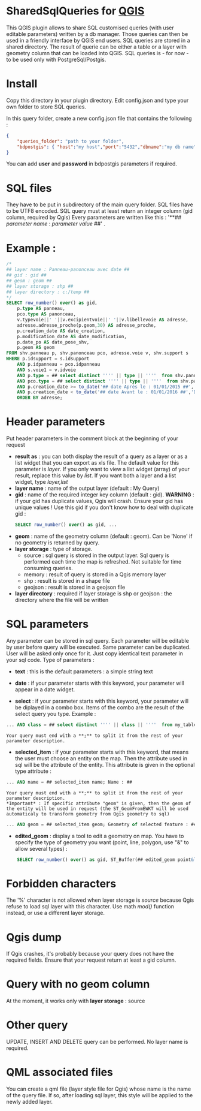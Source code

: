 # SharedSqlQueries for [QGIS](http://qgis.org)

This QGIS plugin allows to share SQL customised queries (with user editable parameters) written by a db manager.
Those queries can then be used in a friendly interface by QGIS end users.
SQL queries are stored in a shared directory.
The result of querie can be either a table or a layer with geometry column that can be loaded into QGIS.
SQL queries is - for now - to be used only with PostgreSql/Postgis.

# Install
Copy this directory in your plugin directory.
Edit config.json and type your own folder to store SQL queries.

In this query folder, create a new config.json file that contains the following :
```json
{
    "queries_folder": "path to your folder",
	"bdpostgis": { "host":"my host","port":"5432","dbname":"my db name" }
}
```
You can add **user** and **password** in bdpostgis parameters if required.

# SQL files
They have to be put in subdirectory of the main query folder.
SQL files have to be UTF8 encoded.
SQL query must at least return an integer column (gid column, required by Qgis)
Every parameters are written like this : '**## _parameter name_ : _parameter value_ ##' .

# Example :
```sql
/*
## layer name : Panneau-panonceau avec date ##
## gid : gid ##
## geom : geom ##
## layer storage : shp ##
## layer directory : c:/temp ##
*/
SELECT row_number() over() as gid,
	p.type AS panneau,
	pco.type AS panonceau,
	v.typevoie||' '||v.excipientvoie||' '||v.libellevoie AS adresse,
	adresse.adresse_proche(p.geom,30) AS adresse_proche,
	p.creation_date AS date_creation,
	p.modification_date AS date_modification,
	p.date_po AS date_pose_shv,
	p.geom AS geom
FROM shv.panneau p, shv.panonceau pco, adresse.voie v, shv.support s
WHERE p.idsupport = s.idsupport
	AND p.idpanneau = pco.idpanneau
	AND s.voie1 = v.idvoie
	AND p.type = ## select distinct '''' || type || ''''  from shv.panneau; Type de panneau : 'B6d' ##
	AND pco.type = ## select distinct '''' || type || ''''  from shv.panonceau; Type de panonceau : 'M6h' ##
	AND p.creation_date >= to_date('## date Après le : 01/01/2015 ##','DD/MM/YYYY')
	AND p.creation_date < to_date('## date Avant le : 01/01/2016 ##','DD/MM/YYYY')
	ORDER BY adresse;
```

# Header parameters
Put header parameters in the comment block at the beginning of your request
* **result as** : you can both display the result of a query as a layer or as a list widget that you can export as xls file. The default value for this parameter is *layer*. If you only want to view a list widget (array) of your result, replace this value by *list*. If you want both a layer and a list widget, type *layer,list*
* **layer name** : name of the output layer (default : My Query)
* **gid** : name of the required integer key column (default : gid).
    **WARNING** : if your gid has duplicate values, Qgis will crash. Ensure your gid has unique values !
    Use this gid if you don't know how to deal with duplicate gid :
   ```sql
   SELECT row_number() over() as gid, ...
   ```
* **geom** : name of the geometry column (default : geom). Can be 'None' if no geometry is returned by query.
* **layer storage** : type of storage.
    * source : sql query is stored in the output layer. Sql query is performed each time the map is refreshed. Not suitable for time consuming queries.
    * memory : result of query is stored in a Qgis memory layer
    * shp : result is stored in a shape file
    * geojson : result is stored in a geojson file
* **layer directory** : required if layer storage is shp or geojson : the directory where the file will be written

# SQL parameters
Any parameter can be stored in sql query. Each parameter will be editable by user before query will be executed.
Same parameter can be duplicated. User will be asked only once for it. Just copy identical text parameter in your sql code.
Type of parameters :

* **text** : this is the default parameters : a simple string text

* **date** : if your parameter starts with this keyword, your parameter will appear in a date widget.

* **select** : if your parameter starts with this keyword, your parameter will be diplayed in a combo box. Items of the
    combo are the result of the select query you type. Example :
```sql
... AND class = ## select distinct '''' || class || ''''  from my_table; Class : 'Default value' ##
```
    Your query must end with a **;** to split it from the rest of your parameter description.

* **selected_item** : if your parameter starts with this keyword, that means the user must choose an entity on the map. Then the attribute used in sql will be the attribute of the entity. This attribute is given in the optional type attribute :
```sql
... AND name = ## selected_item name; Name : ##
```
    Your query must end with a **;** to split it from the rest of your parameter description.
    *Important* : If specific attribute "geom" is given, then the geom of the entity will be used in request (the ST_GeomFromEWKT will be used automaticaly to transform geometry from Qgis geometry to sql)
	
```sql
... AND geom = ## selected_item geom; Geometry of selected feature : ##
```
	
* **edited_geom** : display a tool to edit a geometry on map. You have to specify the type of geometry you want (point, line, polygon, use "&" to allow several types) :
```sql
	SELECT row_number() over() as gid, ST_Buffer(## edited_geom point&line&polygon; Edit a point or a line or a polygon on map : ##, 100) as geom;
```


# Forbidden characters
The '%' character is not allowed when layer storage is _source_ because Qgis refuse to load sql layer with this character.
Use math _mod()_ function instead, or use a different layer storage.

# Qgis dump
If Qgis crashes, it's probably because your query does not have the required fields. Ensure that your request return at least a gid column.

# Query with no geom column
At the moment, it works only with **layer storage** : source

# Other query
UPDATE, INSERT AND DELETE query can be performed. No layer name is required.

# QML associated files
You can create a qml file (layer style file for Qgis) whose name is the name of the query file.
If so, after loading sql layer, this style will be applied to the newly added layer.


